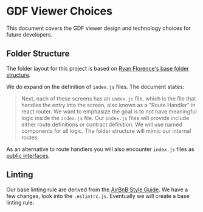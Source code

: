 # GDF Viewer Choices

This document covers the GDF viewer design and technology choices for future developers.

## Folder Structure

The folder layout for this project is based on [Ryan Florence's base folder structure](https://gist.github.com/ryanflorence/daafb1e3cb8ad740b346).

We do expand on the definition of `index.js` files. The document states:

> Next, each of these screens has an `index.js` file, which is the file that handles the entry into the screen, also known as a "Route Handler" in react router.
> We want to emphasize the goal is to not have meaningful logic inside the `index.js` file. Our `index.js` files will provide include either route definitions or contract definition. We will use named components for all logic. The folder structure will mimic our internal routes.

As an alternative to route handlers you will also encounter `index.js` files as [public interfaces](https://www.digitalocean.com/community/tutorials/react-index-js-public-interfaces).

## Linting

Our base linting rule are derived from the [AirBnB Style Guide](https://github.com/airbnb/javascript). We have a few changes, look into the `.eslintrc.js`. Eventually we will create a base linting rule.
